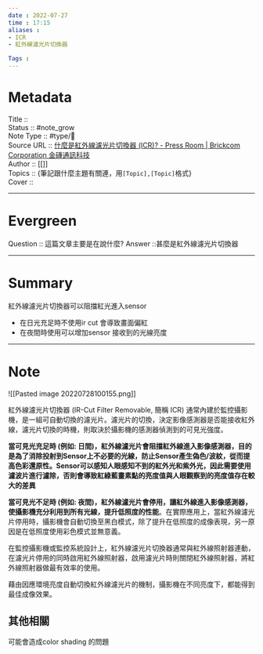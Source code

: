 ```yaml
---
date : 2022-07-27
time : 17:15
aliases :
- ICR
- 紅外線濾光片切換器

Tags : 
---
```

# Metadata
Title :: <br>
Status :: #note_grow <br>
Note Type :: #type/📰<br>
Source URL :: [什麼是紅外線濾光片切換器 (ICR)? - Press Room | Brickcom Corporation 金磚通訊科技](https://www.brickcom.com.tw/news/press-release_detailview.php?id=277)<br>
Author :: [[]]<br>
Topics :: {筆記跟什麼主題有關連，用`[Topic],[Topic]`格式}<br>
Cover ::

---
# Evergreen
Question :: 這篇文章主要是在說什麼?
Answer ::甚麼是紅外線濾光片切換器

---

# Summary
 紅外線濾光片切換器可以阻擋紅光進入sensor
- 在日光充足時不使用ir cut 會導致畫面偏紅
- 在夜間時使用可以增加sensor 接收到的光線亮度

---

# Note
![[Pasted image 20220728100155.png]]

紅外線濾光片切換器 (IR-Cut Filter Removable, 簡稱 ICR) 通常內建於監控攝影機，是一組可自動切換的濾光片。濾光片的切換，決定影像感測器是否能接收紅外線，濾光片切換的時機，則取決於攝影機的感測器偵測到的可見光強度。  
  
**當可見光充足時 (例如: 日間)，紅外線濾光片會阻擋紅外線進入影像感測器，目的是為了消除投射到Sensor上不必要的光線，防止Sensor產生偽色/波紋，從而提高色彩還原性。Sensor可以感知人眼感知不到的紅外光和紫外光，因此需要使用濾波片進行濾除，否則會導致紅綠藍畫素點的亮度值與人眼觀察到的亮度值存在較大的差異**
  
**當可見光不足時 (例如: 夜間)，紅外線濾光片會停用，讓紅外線進入影像感測器，使攝影機充分利用到所有光線，提升低照度的性能**。在實際應用上，當紅外線濾光片停用時，攝影機會自動切換至黑白模式，除了提升在低照度的成像表現，另一原因是在低照度使用彩色模式並無意義。  
  
在監控攝影機或監控系統設計上，紅外線濾光片切換器通常與紅外線照射器連動，在濾光片停用的同時啟用紅外線照射器，啟用濾光片時則關閉紅外線照射器，將紅外線照射器做最有效率的使用。  
  
藉由因應環境亮度自動切換紅外線濾光片的機制，攝影機在不同亮度下，都能得到最佳成像效果。


## 其他相關
可能會造成color shading 的問題